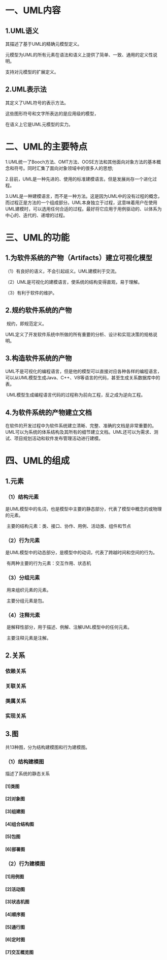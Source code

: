 # 一、UML内容

## 1.UML语义

其描述了基于UML的精确元模型定义。

元模型为UML的所有元素在语法和语义上提供了简单、一致、通用的定义性说明。

支持对元模型的扩展定义。

## 2.UML表示法

其定义了UML符号的表示方法。

这些图形符号和文字所表达的是应用级的模型，

在语义上它是UML元模型的实力。

# 二、UML的主要特点

1.UML统一了Booch方法、OMT方法、OOSE方法和其他面向对象方法的基本概念和符号。同时汇集了面向对象领域中的很多人的思想;

2.目前，UML是一种先进的、使用的标准建模语言。但是发展尚存一个进化过程。

3.UML是一种建模语言，而不是一种方法。这是因为UML中的没有过程的概念，而过程正是方法的一个组成部分。UML本身独立于过程，这意味着用户在使用UML建模时，可以选用任何合适的过程。最好将它应用于用例驱动的、以体系为中心的、迭代的、递增的过程。

# 三、UML的功能

## 1.为软件系统的产物（Artifacts）建立可视化模型

（1）有良好的语义，不会引起歧义。UML建模利于交流。

（2）UML是可视化的建模语言，使系统的结构变得直观，易于理解。

（3）有利于软件的维护。

## 2.规约软件系统的产物

​	规约，即规范定义。

​	UML定义了开发软件系统中所做的所有重要的分析、设计和实现决策的规格说明。

## 3.构造软件系统的产物

​	UML不是可视化的编程语言，但是他的模型可以直接对应各种各样的编程语言，可以从UML模型生成Java、C++、VB等语言的代码，甚至生成关系数据库中的表。

​	UML模型生成编程语言代码的过程称为前向工程，反之成为逆向工程。	

## 4.为软件系统的产物建立文档

​	在软件的开发过程中为软件系统建立清晰、完整、准确的文档是非常重要的。UML可以为系统的体系结构及其所有的细节建立文档。UML还可以为需求、测试、项目规划活动和软件发布管理活动进行建模。

# 四、UML的组成



## 1.元素

### （1）结构元素

​		是UML模型中的名词，也是模型中主要的静态部分，代表了模型中概念的或物理的元素。

​		主要的结构元素：类、接口、协作、用例、活动类、组件和节点

###  （2）行为元素

​		是UML模型中的动态部分，是模型中的动词，代表了跨越时间和空间的行为。

​		有两种主要的行为元素：交互作用、状态机

###  （3）分组元素

​		用来组织元素的元素。

​		主要分组元素是包。

###  （4）注释元素

​		是解释性部分，用于描述、例解、注解UML模型中的任何元素。

​		主要注释元素是注解。

##  2.关系

### 依赖关系

### 关联关系

### 类属关系

### 实现关系

##  3.图

共13种图，分为结构建模图和行为建模图。

### （1）结构建模图

描述了系统的静态关系

#### [1]类图

#### [2]对象图

#### [3]组建图

#### [4]组合结构图

#### [5]包图

#### [6]部署图

### （2）行为建模图

#### [1]用例图

#### [2]活动图

#### [3]状态机图

#### [4]顺序图

#### [5]通行图

#### [6]定时图

#### [7]交互概览图







